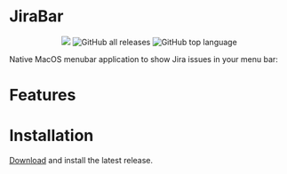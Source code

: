 # JiraBar

<p align="center">
  <a href="https://github.com/menubar-apps/JiraBar"><img src="https://img.shields.io/badge/-JiraBar-black?logo=github&style=flat"></a>
  <img alt="GitHub all releases" src="https://img.shields.io/github/downloads/menubar-apps/jirabar/total">
  <img alt="GitHub top language" src="https://img.shields.io/github/languages/top/menubar-apps/jirabar">
</p>
  

Native MacOS menubar application to show Jira issues in your menu bar:

<p align="center">

</p>

# Features


# Installation

[Download](https://github.com/menubar-apps/PullBar/releases/latest/download/pullBar.1.1.dmg) and install the latest release.





